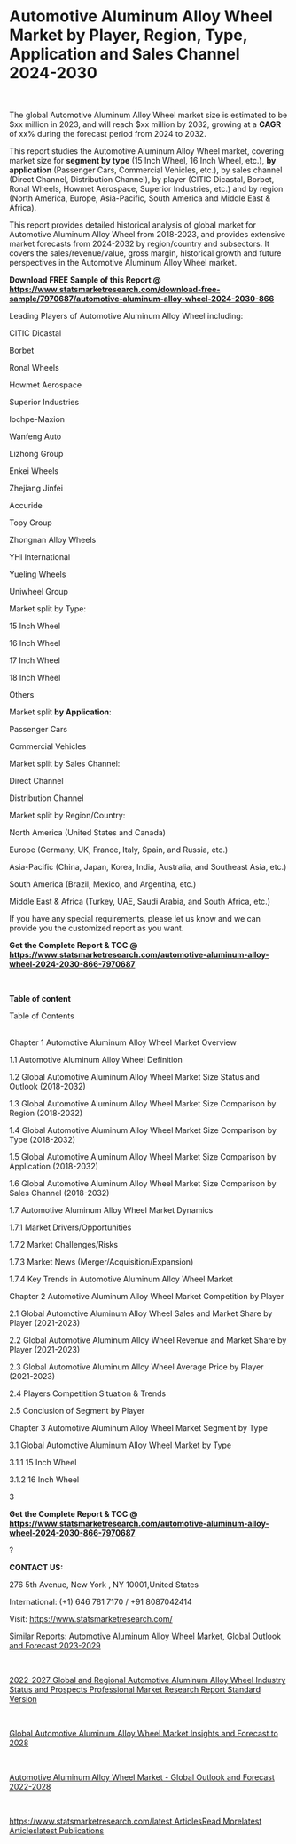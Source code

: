 <h1>Automotive Aluminum Alloy Wheel Market by Player, Region, Type, Application and Sales Channel 2024-2030</h1><br/><p>The global Automotive Aluminum Alloy Wheel market size is estimated to be $xx million in 2023, and will reach $xx million by 2032, growing at a <strong>CAGR</strong> of xx% during the forecast period from 2024 to 2032.</p>
 
 
 
 <p>This report studies the Automotive Aluminum Alloy Wheel market, covering market size for <strong>segment by type</strong> (15 Inch Wheel, 16 Inch Wheel, etc.), <strong>by application</strong> (Passenger Cars, Commercial Vehicles, etc.), by sales channel (Direct Channel, Distribution Channel), by player (CITIC Dicastal, Borbet, Ronal Wheels, Howmet Aerospace, Superior Industries, etc.) and by region (North America, Europe, Asia-Pacific, South America and Middle East & Africa).</p>
 
 
 
 <p>This report provides detailed historical analysis of global market for Automotive Aluminum Alloy Wheel from 2018-2023, and provides extensive market forecasts from 2024-2032 by region/country and subsectors. It covers the sales/revenue/value, gross margin, historical growth and future perspectives in the Automotive Aluminum Alloy Wheel market.</p>
 
 
 
 <p><strong>Download FREE Sample of this Report @ <a href="https://www.statsmarketresearch.com/download-free-sample/7970687/automotive-aluminum-alloy-wheel-2024-2030-866">https://www.statsmarketresearch.com/download-free-sample/7970687/automotive-aluminum-alloy-wheel-2024-2030-866</a></strong></p>
 
 
 
 <p>Leading Players of Automotive Aluminum Alloy Wheel including:</p>
 
 
 
 <p>CITIC Dicastal</p>
 
 
 
 <p>Borbet</p>
 
 
 
 <p>Ronal Wheels</p>
 
 
 
 <p>Howmet Aerospace</p>
 
 
 
 <p>Superior Industries</p>
 
 
 
 <p>Iochpe-Maxion</p>
 
 
 
 <p>Wanfeng Auto</p>
 
 
 
 <p>Lizhong Group</p>
 
 
 
 <p>Enkei Wheels</p>
 
 
 
 <p>Zhejiang Jinfei</p>
 
 
 
 <p>Accuride</p>
 
 
 
 <p>Topy Group</p>
 
 
 
 <p>Zhongnan Alloy Wheels</p>
 
 
 
 <p>YHI International</p>
 
 
 
 <p>Yueling Wheels</p>
 
 
 
 <p>Uniwheel Group</p>
 
 
 
 <p>Market split by Type:</p>
 
 
 
 <p>15 Inch Wheel</p>
 
 
 
 <p>16 Inch Wheel</p>
 
 
 
 <p>17 Inch Wheel</p>
 
 
 
 <p>18 Inch Wheel</p>
 
 
 
 <p>Others</p>
 
 
 
 <p>Market split <strong>by Application</strong>:</p>
 
 
 
 <p>Passenger Cars</p>
 
 
 
 <p>Commercial Vehicles</p>
 
 
 
 <p>Market split by Sales Channel:</p>
 
 
 
 <p>Direct Channel</p>
 
 
 
 <p>Distribution Channel</p>
 
 
 
 <p>Market split by Region/Country:</p>
 
 
 
 <p>North America (United States and Canada)</p>
 
 
 
 <p>Europe (Germany, UK, France, Italy, Spain, and Russia, etc.)</p>
 
 
 
 <p>Asia-Pacific (China, Japan, Korea, India, Australia, and Southeast Asia, etc.)</p>
 
 
 
 <p>South America (Brazil, Mexico, and Argentina, etc.)</p>
 
 
 
 <p>Middle East & Africa (Turkey, UAE, Saudi Arabia, and South Africa, etc.)</p>
 
 
 
 <p>If you have any special requirements, please let us know and we can provide you the customized report as you want.</p>
 
 
 
 <div><b>Get the Complete Report & TOC @ <a href="https://www.statsmarketresearch.com/automotive-aluminum-alloy-wheel-2024-2030-866-7970687">https://www.statsmarketresearch.com/automotive-aluminum-alloy-wheel-2024-2030-866-7970687</a></b></div>
 
 
 
 <p><br />
 
 <b>Table of content</b></p>
 
 
 
 <p>Table of Contents<br />
 
 <br />
 
 Chapter 1 Automotive Aluminum Alloy Wheel Market Overview<br />
 
 1.1 Automotive Aluminum Alloy Wheel Definition<br />
 
 1.2 Global Automotive Aluminum Alloy Wheel Market Size Status and Outlook (2018-2032)<br />
 
 1.3 Global Automotive Aluminum Alloy Wheel Market Size Comparison by Region (2018-2032)<br />
 
 1.4 Global Automotive Aluminum Alloy Wheel Market Size Comparison by Type (2018-2032)<br />
 
 1.5 Global Automotive Aluminum Alloy Wheel Market Size Comparison by Application (2018-2032)<br />
 
 1.6 Global Automotive Aluminum Alloy Wheel Market Size Comparison by Sales Channel (2018-2032)<br />
 
 1.7 Automotive Aluminum Alloy Wheel Market Dynamics<br />
 
 1.7.1 Market Drivers/Opportunities<br />
 
 1.7.2 Market Challenges/Risks<br />
 
 1.7.3 Market News (Merger/Acquisition/Expansion)<br />
 
 1.7.4 Key Trends in Automotive Aluminum Alloy Wheel Market<br />
 
 Chapter 2 Automotive Aluminum Alloy Wheel Market Competition by Player<br />
 
 2.1 Global Automotive Aluminum Alloy Wheel Sales and Market Share by Player (2021-2023)<br />
 
 2.2 Global Automotive Aluminum Alloy Wheel Revenue and Market Share by Player (2021-2023)<br />
 
 2.3 Global Automotive Aluminum Alloy Wheel Average Price by Player (2021-2023)<br />
 
 2.4 Players Competition Situation & Trends<br />
 
 2.5 Conclusion of Segment by Player<br />
 
 Chapter 3 Automotive Aluminum Alloy Wheel Market Segment by Type<br />
 
 3.1 Global Automotive Aluminum Alloy Wheel Market by Type<br />
 
 3.1.1 15 Inch Wheel<br />
 
 3.1.2 16 Inch Wheel<br />
 
 3</p>
 
 
 
 <div><b>Get the Complete Report & TOC @ <a href="https://www.statsmarketresearch.com/automotive-aluminum-alloy-wheel-2024-2030-866-7970687">https://www.statsmarketresearch.com/automotive-aluminum-alloy-wheel-2024-2030-866-7970687</a></b></div>
 
 
 
 <p>? </p>
 
 
 
 <p><b>CONTACT US:</b><br />
 
 276 5th Avenue, New York , NY 10001,United States<br />
 
 International: (+1) 646 781 7170 / +91 8087042414<br />
 
 Visit: <a href="https://www.statsmarketresearch.com/">https://www.statsmarketresearch.com/</a><br />
 
 Similar Reports: <a href="https://www.statsmarketresearch.com/automotive-aluminum-alloy-wheel-2024-2030-866-7970687">Automotive Aluminum Alloy Wheel Market, Global Outlook and Forecast 2023-2029</a><br />
 
 <br />
 
 <a href="https://www.statsmarketresearch.com/automotive-aluminum-alloy-wheel-2024-2030-866-7970687">2022-2027 Global and Regional Automotive Aluminum Alloy Wheel Industry Status and Prospects Professional Market Research Report Standard Version</a><br />
 
 <br />
 
 <a href="https://www.statsmarketresearch.com/automotive-aluminum-alloy-wheel-2024-2030-866-7970687">Global Automotive Aluminum Alloy Wheel Market Insights and Forecast to 2028</a><br />
 
 <br />
 
 <a href="https://www.statsmarketresearch.com/automotive-aluminum-alloy-wheel-2024-2030-866-7970687">Automotive Aluminum Alloy Wheel Market - Global Outlook and Forecast 2022-2028</a><br />
 
 <br />
 
 <a href="https://gyeongbokgung.com">https://www.statsmarketresearch.com/</a><a href="https://hallyeomaritime.com">latest Articles</a><a href="https://jingwansa.com">Read More</a><a href="https://nguoiviet.jp/">latest Articles</a><a href="https://www.intelmarketresearch.com/">latest Publications</a></p>